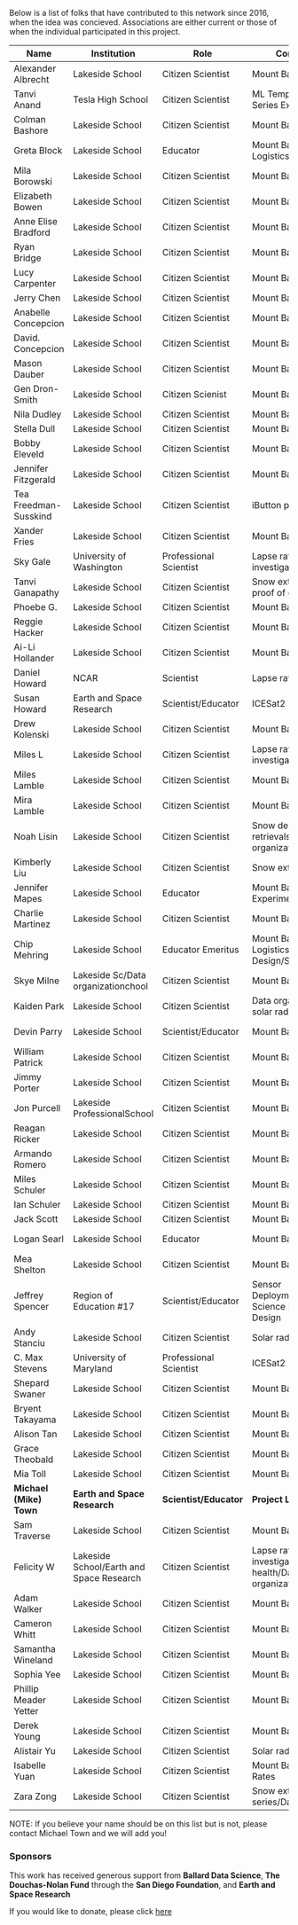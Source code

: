 Below is a list of folks that have contributed to this network since 2016, when the idea was concieved. Associations are either current or those of when the individual participated in this project. 

| Name | Institution | Role | Contribution | Contact |
| ------------- | ------------- | ------------- | ------------- | ------------- |
| Alexander Albrecht | Lakeside School | Citizen Scientist | Mount Baker Fieldwork | --- |
| Tanvi Anand | Tesla High School | Citizen Scientist | ML Temperature Time Series Extension | --- |
| Colman Bashore | Lakeside School | Citizen Scientist | Mount Baker Fieldwork | --- |
| Greta Block | Lakeside School | Educator | Mount Baker Field Logistics | --- |
| Mila Borowski | Lakeside School | Citizen Scientist | Mount Baker Fieldwork | --- |
| Elizabeth Bowen | Lakeside School | Citizen Scientist | Mount Baker Fieldwork | --- |
| Anne Elise Bradford | Lakeside School | Citizen Scientist | Mount Baker Fieldwork | --- |
| Ryan Bridge | Lakeside School | Citizen Scientist | Mount Baker Fieldwork | --- |
| Lucy Carpenter | Lakeside School | Citizen Scientist | Mount Baker Fieldwork | --- |
| Jerry Chen | Lakeside School | Citizen Scientist | Mount Baker Fieldwork | --- |
| Anabelle Concepcion | Lakeside School | Citizen Scientist | Mount Baker Fieldwork | --- |
| David. Concepcion | Lakeside School | Citizen Scientist | Mount Baker Fieldwork | --- |
| Mason Dauber | Lakeside School | Citizen Scientist | Mount Baker Fieldwork | --- |
| Gen Dron-Smith | Lakeside School | Citizen Scienist | Mount Baker Guide | --- |
| Nila Dudley | Lakeside School | Citizen Scientist | Mount Baker Fieldwork | --- |
| Stella Dull | Lakeside School | Citizen Scientist | Mount Baker Fieldwork | --- |
| Bobby Eleveld | Lakeside School | Citizen Scientist | Mount Baker Fieldwork | --- |
| Jennifer Fitzgerald | Lakeside School | Citizen Scientist | Mount Baker Fieldwork | --- |
| Tea Freedman-Susskind | Lakeside School | Citizen Scientist | iButton proof of concept | --- | 
| Xander Fries | Lakeside School | Citizen Scientist | Mount Baker Fieldwork | --- |
| Sky Gale | University of Washington | Professional Scientist | Lapse rate investigations | skycgale AT uw.edu |
| Tanvi Ganapathy | Lakeside School | Citizen Scientist | Snow extent retrieval proof of concept | --- |
| Phoebe G. | Lakeside School | Citizen Scientist | Mount Baker Fieldwork | --- |
| Reggie Hacker | Lakeside School | Citizen Scientist | Mount Baker Fieldwork | --- |
| Ai-Li Hollander | Lakeside School | Citizen Scientist | Mount Baker Fieldwork | --- |
| Daniel Howard | NCAR | Scientist | Lapse rate investigation | dhoward AT ucar.edu |
| Susan Howard | Earth and Space Research | Scientist/Educator | ICESat2 | showard AT esr.edu |
| Drew Kolenski | Lakeside School | Citizen Scientist | Mount Baker Fieldwork | --- |
| Miles L | Lakeside School | Citizen Scientist | Lapse rate/ML investigation | MilesL25 AT lakesideschool.org |
| Miles Lamble | Lakeside School | Citizen Scientist | Mount Baker Fieldwork | --- |
| Mira Lamble | Lakeside School | Citizen Scientist | Mount Baker Fieldwork | --- |
| Noah Lisin | Lakeside School | Citizen Scientist | Snow depth retrievals/Data organization | --- |
|Kimberly Liu | Lakeside School | Citizen Scientist| Snow extent retrievals| --- |
| Jennifer Mapes | Lakeside School | Educator | Mount Baker Experiment | --- |
| Charlie Martinez | Lakeside School | Citizen Scientist | Mount Baker Fieldwork | --- |
| Chip Mehring | Lakeside School | Educator Emeritus | Mount Baker Field Logistics/Experiment Design/Sage | --- |
| Skye Milne | Lakeside Sc/Data organizationchool | Citizen Scientist | Mount Baker Fieldwork | --- |
| Kaiden Park | Lakeside School | Citizen Scientist | Data organization and solar radiation retrievals |--- |
| Devin Parry | Lakeside School | Scientist/Educator | Mount Baker Guide | devin.parry  AT lakesideschool.org |
| William Patrick | Lakeside School | Citizen Scientist | Mount Baker Fieldwork | --- |
| Jimmy Porter | Lakeside School | Citizen Scientist | Mount Baker Fieldwork | --- |
| Jon Purcell | Lakeside ProfessionalSchool | Citizen Scientist | Mount Baker Fieldwork | --- |
| Reagan Ricker | Lakeside School | Citizen Scientist | Mount Baker Fieldwork | --- |
| Armando Romero | Lakeside School | Citizen Scientist | Mount Baker Fieldwork | --- |
| Miles Schuler | Lakeside School | Citizen Scientist | Mount Baker Fieldwork | --- |
| Ian Schuler | Lakeside School | Citizen Scientist | Mount Baker Fieldwork | --- |
| Jack Scott | Lakeside School | Citizen Scientist | Mount Baker Fieldwork | --- |
| Logan Searl | Lakeside School | Educator | Mount Baker Guide | logan.searl  AT lakesideschool.org |
| Mea Shelton | Lakeside School | Citizen Scientist | Mount Baker Fieldwork | --- |
| Jeffrey Spencer | Region of Education #17 | Scientist/Educator | Sensor Deployment/Citizen Science Experience Design | spencerj AT roe17.org |
| Andy Stanciu | Lakeside School | Citizen Scientist | Solar radiation retrieval | --- |
| C. Max Stevens | University of Maryland | Professional Scientist | ICESat2 | maxstev AT umd.edu |
| Shepard Swaner | Lakeside School | Citizen Scientist | Mount Baker Fieldwork | --- |
| Bryent Takayama | Lakeside School | Citizen Scientist | Mount Baker Fieldwork | --- |
| Alison Tan | Lakeside School | Citizen Scientist | Mount Baker Fieldwork | --- |
| Grace Theobald | Lakeside School | Citizen Scientist | Mount Baker Fieldwork | --- |
| Mia Toll | Lakeside School | Citizen Scientist | Mount Baker Fieldwork | --- |
| **Michael (Mike) Town** | **Earth and Space Research** | **Scientist/Educator** | **Project Lead** | **michael.town AT esr.org** |
| Sam  Traverse | Lakeside School | Citizen Scientist | Mount Baker Fieldwork | --- |
| Felicity W | Lakeside School/Earth and Space Research | Citizen Scientist | Lapse rate investigation/Ecosystem health/Data organization | felicityw26 AT lakesideschool.org |
| Adam Walker | Lakeside School | Citizen Scientist | Mount Baker Fieldwork | --- |
| Cameron  Whitt | Lakeside School | Citizen Scientist | Mount Baker Fieldwork | --- |
| Samantha Wineland | Lakeside School | Citizen Scientist | Mount Baker Fieldwork | --- |
| Sophia Yee | Lakeside School | Citizen Scientist | Mount Baker Fieldwork | --- |
| Phillip Meader Yetter | Lakeside School | Citizen Scientist | Mount Baker Fieldwork | --- |
| Derek Young | Lakeside School | Citizen Scientist | Mount Baker Fieldwork | --- |
|Alistair Yu | Lakeside School | Citizen Scientist| Solar radiation retrievals | --- |
|Isabelle Yuan | Lakeside School | Citizen Scientist|Mount Baker Lapse Rates | --- |
|Zara Zong | Lakeside School | Citizen Scientist| Snow extent time series/Data organization | --- |



NOTE: If you believe your name should be on this list but is not, please contact Michael Town and we will add you! 

### Sponsors
This work has received generous support from **Ballard Data Science**, **The Douchas-Nolan Fund** through the **San Diego Foundation**, and **Earth and Space Research**

If you would like to donate, please click [here](https://www.esr.org/support-esr/)
